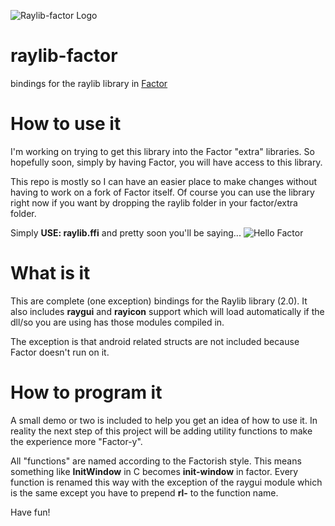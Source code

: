 ![Raylib-factor Logo](https://github.com/silverbeard00/raylib-factor/blob/master/raylib-factor_256x256.png "Raylib-factor Logo")

# raylib-factor
bindings for the raylib library in
[Factor](https://factorcode.org "Factor")


# How to use it
I'm working on trying to get this library into the Factor "extra" libraries.  So hopefully soon,  simply by having Factor, you will have access to this library.

This repo is mostly so I can have an easier place to make changes without having to work on a fork of Factor itself.  Of course you can use the library right now if you want by dropping the raylib folder in your factor/extra folder.

Simply **USE: raylib.ffi** and pretty soon you'll be saying...
![Hello Factor](https://github.com/silverbeard00/raylib-factor/blob/master/hello-factor.png "Hello Factor")

# What is it

This are complete (one exception) bindings for the Raylib library (2.0).  It also includes **raygui** and **rayicon** support which will load automatically if the dll/so you are using has those modules compiled in.

The exception is that android related structs are not included because Factor doesn't run on it.

# How to program it

A small demo or two is included to help you get an idea of how to use it.  In reality the next step of this project will be adding utility functions to make  the experience more "Factor-y".  

All "functions" are named according to the Factorish style.  This means something like **InitWindow** in C becomes **init-window** in factor.  Every function is renamed this way with the exception of the raygui module which is the same except you have to prepend **rl-** to the function name.


Have fun!
